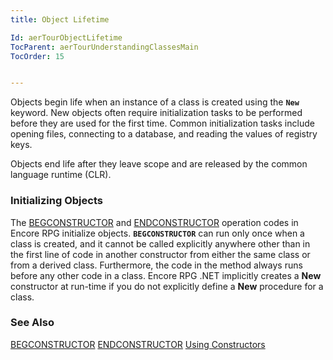 ```yaml
---
title: Object Lifetime

Id: aerTourObjectLifetime
TocParent: aerTourUnderstandingClassesMain
TocOrder: 15


---
```


Objects begin life when an instance of a class is created using the **```New```** keyword. New objects often require initialization tasks to be performed before they are used for the first time. Common initialization tasks include opening files, connecting to a database, and reading the values of registry keys. 

Objects end life after they leave scope and are released by the common language runtime (CLR). 

### Initializing Objects
The [BEGCONSTRUCTOR](BEGCONSTRUCTOR.html) and [ENDCONSTRUCTOR](ENDCONSTRUCTOR.html) operation codes in Encore RPG initialize objects. **```BEGCONSTRUCTOR```** can run only once when a class is created, and it cannot be called explicitly anywhere other than in the first line of code in another constructor from either the same class or from a derived class. Furthermore, the code in the method always runs before any other code in a class. Encore RPG .NET implicitly creates a **New** constructor at run-time if you do not explicitly define a **New** procedure for a class. 

### See Also
[BEGCONSTRUCTOR](BEGCONSTRUCTOR.html)
[ENDCONSTRUCTOR](ENDCONSTRUCTOR.html)
[Using Constructors](aerTourUsingConstructors.html) 

